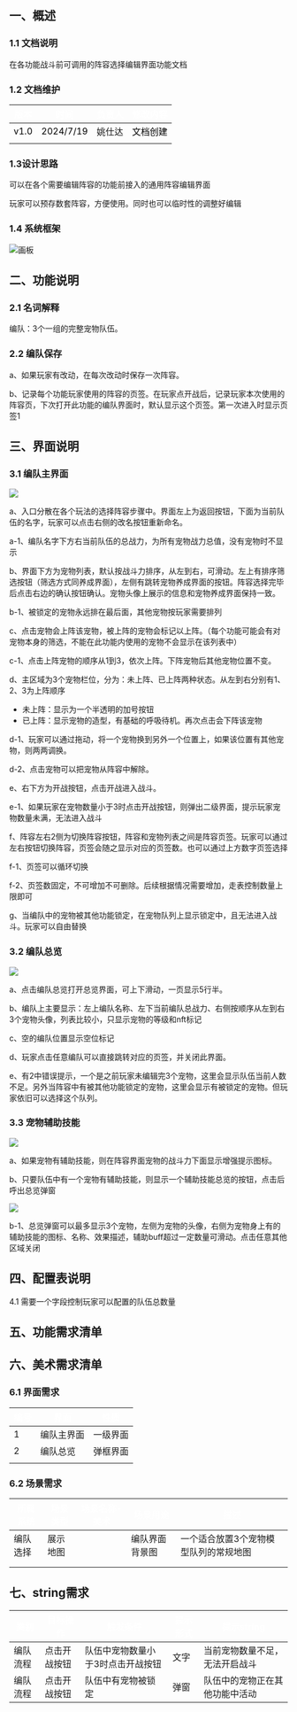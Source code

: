 

## 一、概述
### 1.1 文档说明
在各功能战斗前可调用的阵容选择编辑界面功能文档



### 1.2 文档维护
| <font style="color:white;">版本</font> | <font style="color:white;">时间</font> | <font style="color:white;">负责人</font> | <font style="color:white;">修改内容</font> |
| :---: | :---: | :---: | :--- |
| <font style="color:black;">v1.0</font> | <font style="color:black;">2024/7/19</font> | 姚仕达 | <font style="color:black;">文档创建</font> |
| | | | |


### 1.3设计思路
可以在各个需要编辑阵容的功能前接入的通用阵容编辑界面

玩家可以预存数套阵容，方便使用。同时也可以临时性的调整好编辑



### 1.4 系统框架


![画板](https://cdn.nlark.com/yuque/0/2024/jpeg/43733777/1721370328705-88ebed3c-db6e-46d5-a5df-b2ab28122a3e.jpeg)



## 二、功能说明
### 2.1 名词解释
编队：3个一组的完整宠物队伍。



### 2.2 编队保存
a、如果玩家有改动，在每次改动时保存一次阵容。

b、记录每个功能玩家使用的阵容的页签。在玩家点开战后，记录玩家本次使用的阵容页，下次打开此功能的编队界面时，默认显示这个页签。第一次进入时显示页签1

## 三、界面说明
### 3.1 编队主界面
![](https://cdn.nlark.com/yuque/0/2024/png/43733777/1725341741233-9d1d7d48-fbf1-41f9-978d-cf5b6a48f4c0.png)

a、入口分散在各个玩法的选择阵容步骤中。界面左上为返回按钮，下面为当前队伍的名字，玩家可以点击右侧的改名按钮重新命名。

a-1、编队名字下方右当前队伍的总战力，为所有宠物战力总值，没有宠物时不显示

b、界面下方为宠物列表，默认按战斗力排序，从左到右，可滑动。左上有排序筛选按钮（筛选方式同养成界面），左侧有跳转宠物养成界面的按钮。阵容选择完毕后点击右边的确认按钮确认。宠物头像上展示的信息和宠物养成界面保持一致。

b-1、被锁定的宠物永远排在最后面，其他宠物按玩家需要排列

c、点击宠物会上阵该宠物，被上阵的宠物会标记以上阵。（每个功能可能会有对宠物本身的筛选，不能在此功能内使用的宠物不会显示在该列表中）

c-1、点击上阵宠物的顺序从1到3，依次上阵。下阵宠物后其他宠物位置不变。

d、主区域为3个宠物栏位，分为：未上阵、已上阵两种状态。从左到右分别有1、2、3为上阵顺序

+ 未上阵：显示为一个半透明的加号按钮
+ 已上阵：显示宠物的造型，有基础的呼吸待机。再次点击会下阵该宠物

d-1、玩家可以通过拖动，将一个宠物换到另外一个位置上，如果该位置有其他宠物，则两两调换。

d-2、点击宠物可以把宠物从阵容中解除。

e、右下方为开战按钮，点击开战进入战斗。

e-1、如果玩家在宠物数量小于3时点击开战按钮，则弹出二级界面，提示玩家宠物数量未满，无法进入战斗

f、阵容左右2侧为切换阵容按钮，阵容和宠物列表之间是阵容页签。玩家可以通过左右按钮切换阵容，页签会随之显示对应的页签数。也可以通过上方数字页签选择

f-1、页签可以循环切换

f-2、页签数固定，不可增加不可删除。后续根据情况需要增加，走表控制数量上限即可

g、当编队中的宠物被其他功能锁定，在宠物队列上显示锁定中，且无法进入战斗。玩家可以自由替换



### 3.2 编队总览
![](https://cdn.nlark.com/yuque/0/2024/png/43733777/1725342028394-5fb50eed-fba9-48ba-9858-514adee9374f.png)

a、点击编队总览打开总览界面，可上下滑动，一页显示5行半。

b、编队上主要显示：左上编队名称、左下当前编队总战力、右侧按顺序从左到右3个宠物头像，列表比较小，只显示宠物的等级和nft标记

c、空的编队位置显示空位标记

d、玩家点击任意编队可以直接跳转对应的页签，并关闭此界面。

e、有2中错误提示，一个是之前玩家未编辑完3个宠物，这里会显示队伍当前人数不足。另外当阵容中有被其他功能锁定的宠物，这里会显示有被锁定的宠物。但玩家依旧可以选择这个队列。

### 3.3 宠物辅助技能
![](https://cdn.nlark.com/yuque/0/2024/png/43733777/1725342123397-b1e15bf1-56c1-4625-9539-5a926f9b782d.png)

a、如果宠物有辅助技能，则在阵容界面宠物的战斗力下面显示增强提示图标。

b、只要队伍中有一个宠物有辅助技能，则显示一个辅助技能总览的按钮，点击后呼出总览弹窗

![](https://cdn.nlark.com/yuque/0/2024/png/43733777/1725353329374-c7d4aaab-c50f-49a9-9b06-8097da952579.png)

b-1、总览弹窗可以最多显示3个宠物，左侧为宠物的头像，右侧为宠物身上有的辅助技能的图标、名称、效果描述，辅助buff超过一定数量可滑动。点击任意其他区域关闭









## 四、配置表说明
4.1 需要一个字段控制玩家可以配置的队伍总数量





## 五、功能需求清单






## 六、美术需求清单
### 6.1 界面需求
| **<font style="color:white;">编号</font>** | **<font style="color:white;">界面</font>** | **<font style="color:white;">性质</font>** |
| --- | --- | --- |
| 1 | 编队主界面 | 一级界面 |
| 2 | 编队总览 | 弹框界面 |
| | | |




### 6.2 场景需求
| **<font style="color:white;">所属系统</font>** | **<font style="color:white;">场景类型</font>** | **<font style="color:white;">场景名称-美术</font>** | **<font style="color:white;">场景用途</font>** | **<font style="color:white;">描述</font>** |
| --- | --- | :---: | --- | --- |
| 编队选择 | 展示地图 | | 编队界面背景图 | 一个适合放置3个宠物模型队列的常规地图 |
| | | | | |
| | | | | |










## 七、string需求


| **<font style="color:white;">类别</font>** | **<font style="color:white;">目标操作</font>** | **<font style="color:white;">触发条件</font>** | **<font style="color:white;">提示形式</font>** | **<font style="color:white;">提示string</font>** |
| --- | --- | --- | --- | --- |
| 编队流程 | 点击开战按钮 | 队伍中宠物数量小于3时点击开战按钮 | 文字 | 当前宠物数量不足，无法开启战斗 |
| 编队流程 | 点击开战按钮 | 队伍中有宠物被锁定 | 弹窗 | 队伍中的宠物正在其他功能中活动 |






